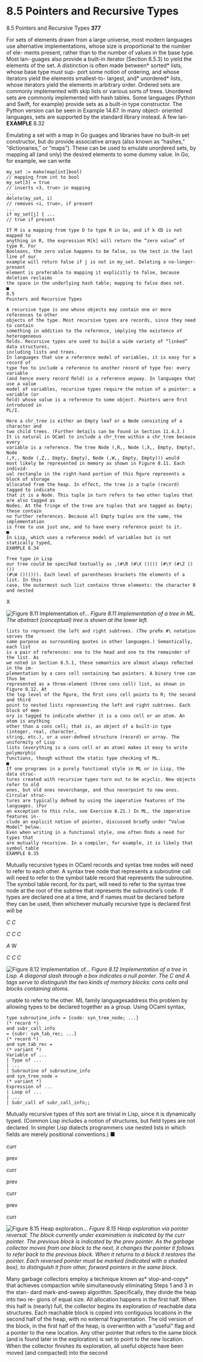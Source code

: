 # 8.5 Pointers and Recursive Types

8.5 Pointers and Recursive Types
**377**

For sets of elements drawn from a large universe, most modern languages use
alternative implementations, whose size is proportional to the number of ele-
ments present, rather than to the number of values in the base type. Most lan-
guages also provide a built-in iterator (Section 6.5.3) to yield the elements of the
set. A distinction is often made between* sorted* lists, whose base type must sup-
port some notion of ordering, and whose iterators yield the elements smallest-to-
largest, and* unordered* lists, whose iterators yield the elements in arbitrary order.
Ordered sets are commonly implemented with skip lists or various sorts of trees.
Unordered sets are commonly implemented with hash tables.
Some languages (Python and Swift, for example) provide sets as a built-in type
constructor. The Python version can be seen in Example 14.67. In many object-
oriented languages, sets are supported by the standard library instead. A few lan-
**EXAMPLE** 8.32

Emulating a set with a map
in Go
guages and libraries have no built-in set constructor, but do provide associative
arrays (also known as “hashes,” “dictionaries,” or “maps”). These can be used to
emulate unordered sets, by mapping all (and only) the desired elements to some
dummy value. In Go, for example, we can write

```
my_set := make(map[int]bool)
// mapping from int to bool
my_set[3] = true
// inserts <3, true> in mapping
...
delete(my_set, i)
// removes <i, true>, if present
...
if my_set[j] { ...
// true if present
```

```
If M is a mapping from type D to type R in Go, and if k ∈D is not mapped to
anything in R, the expression M[k] will return the “zero value” of type R. For
Booleans, the zero value happens to be false, so the test in the last line of our
example will return false if j is not in my_set. Deleting a no-longer-present
element is preferable to mapping it explicitly to false, because deletion reclaims
the space in the underlying hash table; mapping to false does not.
■
8.5
Pointers and Recursive Types
```

```
A recursive type is one whose objects may contain one or more references to other
objects of the type. Most recursive types are records, since they need to contain
something in addition to the reference, implying the existence of heterogeneous
ﬁelds. Recursive types are used to build a wide variety of “linked” data structures,
including lists and trees.
In languages that use a reference model of variables, it is easy for a record of
type foo to include a reference to another record of type foo: every variable
(and hence every record ﬁeld) is a reference anyway. In languages that use a value
model of variables, recursive types require the notion of a pointer: a variable (or
ﬁeld) whose value is a reference to some object. Pointers were ﬁrst introduced in
PL/I.
```

```
Here a chr_tree is either an Empty leaf or a Node consisting of a character and
two child trees. (Further details can be found in Section 11.4.3.)
It is natural in OCaml to include a chr_tree within a chr_tree because every
variable is a reference. The tree Node (‚R‚, Node (‚X‚, Empty, Empty), Node
(‚Y‚, Node (‚Z‚, Empty, Empty), Node (‚W‚, Empty, Empty))) would
most likely be represented in memory as shown in Figure 8.11. Each individ-
ual rectangle in the right-hand portion of this ﬁgure represents a block of storage
allocated from the heap. In effect, the tree is a tuple (record) tagged to indicate
that it is a Node. This tuple in turn refers to two other tuples that are also tagged as
Nodes. At the fringe of the tree are tuples that are tagged as Empty; these contain
no further references. Because all Empty tuples are the same, the implementation
is free to use just one, and to have every reference point to it.
■
In Lisp, which uses a reference model of variables but is not statically typed,
EXAMPLE 8.34
```

```
Tree type in Lisp
our tree could be speciﬁed textually as ‚(#\R (#\X ()()) (#\Y (#\Z ()())
(#\W ()()))). Each level of parentheses brackets the elements of a list. In this
case, the outermost such list contains three elements: the character R and nested
```

X


![Figure 8.11 Implementation of...](images/page_413_vector_251.png)
*Figure 8.11 Implementation of a tree in ML. The abstract (conceptual) tree is shown at the lower left.*

```
lists to represent the left and right subtrees. (The preﬁx #\ notation serves the
same purpose as surrounding quotes in other languages.) Semantically, each list
is a pair of references: one to the head and one to the remainder of the list. As
we noted in Section 8.5.1, these semantics are almost always reﬂected in the im-
plementation by a cons cell containing two pointers. A binary tree can thus be
represented as a three-element (three cons cell) list, as shown in Figure 8.12. At
the top level of the ﬁgure, the ﬁrst cons cell points to R; the second and third
point to nested lists representing the left and right subtrees. Each block of mem-
ory is tagged to indicate whether it is a cons cell or an atom. An atom is anything
other than a cons cell; that is, an object of a built-in type (integer, real, character,
string, etc.), or a user-deﬁned structure (record) or array. The uniformity of Lisp
lists (everything is a cons cell or an atom) makes it easy to write polymorphic
functions, though without the static type checking of ML.
■
If one programs in a purely functional style in ML or in Lisp, the data struc-
tures created with recursive types turn out to be acyclic. New objects refer to old
ones, but old ones neverchange, and thus neverpoint to new ones. Circular struc-
tures are typically deﬁned by using the imperative features of the languages. (For
an exception to this rule, see Exercise 8.21.) In ML, the imperative features in-
clude an explicit notion of pointer, discussed brieﬂy under “Value Model” below.
Even when writing in a functional style, one often ﬁnds a need for types that
are mutually recursive. In a compiler, for example, it is likely that symbol table
EXAMPLE 8.35
```

Mutually recursive types
in OCaml
records and syntax tree nodes will need to refer to each other. A syntax tree node
that represents a subroutine call will need to refer to the symbol table record that
represents the subroutine. The symbol table record, for its part, will need to refer
to the syntax tree node at the root of the subtree that represents the subroutine’s
code. If types are declared one at a time, and if names must be declared before
they can be used, then whichever mutually recursive type is declared ﬁrst will be

*C*
*C*

*C*
*C*
*C*

*A*
W

*C*
*C*
*C*


![Figure 8.12 Implementation of...](images/page_414_vector_286.png)
*Figure 8.12 Implementation of a tree in Lisp. A diagonal slash through a box indicates a null pointer. The C and A tags serve to distinguish the two kinds of memory blocks: cons cells and blocks containing atoms.*

unable to refer to the other. ML family languagesaddress this problem by allowing
types to be declared together as a group. Using OCaml syntax,

```
type subroutine_info = {code: syn_tree_node; ...}
(* record *)
and subr_call_info
= {subr: sym_tab_rec; ...}
(* record *)
and sym_tab_rec =
(* variant *)
Variable of ...
| Type of ...
| ...
| Subroutine of subroutine_info
and syn_tree_node =
(* variant *)
Expression of ...
| Loop of ...
| ...
| Subr_call of subr_call_info;;
```

Mutually recursive types of this sort are trivial in Lisp, since it is dynamically
typed. (Common Lisp includes a notion of structures, but ﬁeld types are not
declared. In simpler Lisp dialects programmers use nested lists in which ﬁelds are
merely positional conventions.)
■

curr

prev

curr

prev

curr

prev

curr


![Figure 8.15 Heap exploration...](images/page_428_vector_416.png)
*Figure 8.15 Heap exploration via pointer reversal. The block currently under examination is indicated by the curr pointer. The previous block is indicated by the prev pointer. As the garbage collector moves from one block to the next, it changes the pointer it follows to refer back to the previous block. When it returns to a block it restores the pointer. Each reversed pointer must be marked (indicated with a shaded box), to distinguish it from other, forward pointers in the same block.*

Many garbage collectors employ a technique known as* stop-and-copy* that
achieves compaction while simultaneously eliminating Steps 1 and 3 in the stan-
dard mark-and-sweep algorithm. Speciﬁcally, they divide the heap into two re-
gions of equal size. All allocation happens in the ﬁrst half. When this half is
(nearly) full, the collector begins its exploration of reachable data structures.
Each reachable block is copied into contiguous locations in the second half of
the heap, with no external fragmentation. The old version of the block, in the
ﬁrst half of the heap, is overwritten with a “useful” ﬂag and a pointer to the new
location. Any other pointer that refers to the same block (and is found later in
the exploration) is set to point to the new location. When the collector ﬁnishes its
exploration, all useful objects have been moved (and compacted) into the second

